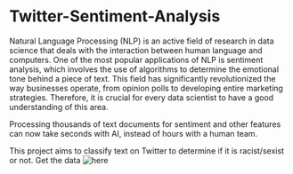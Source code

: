 # Twitter-Sentiment-Analysis

Natural Language Processing (NLP) is an active field of research in data science that deals with the interaction between human language and computers. One of the most popular applications of NLP is sentiment analysis, which involves the use of algorithms to determine the emotional tone behind a piece of text. This field has significantly revolutionized the way businesses operate, from opinion polls to developing entire marketing strategies. Therefore, it is crucial for every data scientist to have a good understanding of this area.

Processing thousands of text documents for sentiment and other features can now take seconds with AI, instead of hours with a human team.

This project aims to classify text on Twitter to determine if it is racist/sexist or not.
Get the data ![here](https://datahack.analyticsvidhya.com/contest/practice-problem-twitter-sentiment-analysis/)
